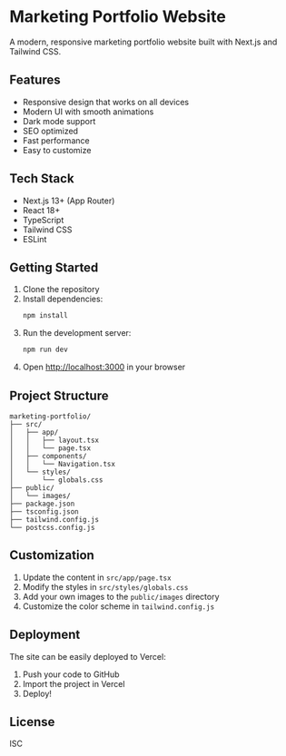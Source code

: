 # Marketing Portfolio Website

A modern, responsive marketing portfolio website built with Next.js and Tailwind CSS.

## Features

- Responsive design that works on all devices
- Modern UI with smooth animations
- Dark mode support
- SEO optimized
- Fast performance
- Easy to customize

## Tech Stack

- Next.js 13+ (App Router)
- React 18+
- TypeScript
- Tailwind CSS
- ESLint

## Getting Started

1. Clone the repository
2. Install dependencies:
   ```bash
   npm install
   ```
3. Run the development server:
   ```bash
   npm run dev
   ```
4. Open [http://localhost:3000](http://localhost:3000) in your browser

## Project Structure

```
marketing-portfolio/
├── src/
│   ├── app/
│   │   ├── layout.tsx
│   │   └── page.tsx
│   ├── components/
│   │   └── Navigation.tsx
│   └── styles/
│       └── globals.css
├── public/
│   └── images/
├── package.json
├── tsconfig.json
├── tailwind.config.js
└── postcss.config.js
```

## Customization

1. Update the content in `src/app/page.tsx`
2. Modify the styles in `src/styles/globals.css`
3. Add your own images to the `public/images` directory
4. Customize the color scheme in `tailwind.config.js`

## Deployment

The site can be easily deployed to Vercel:

1. Push your code to GitHub
2. Import the project in Vercel
3. Deploy!

## License

ISC 